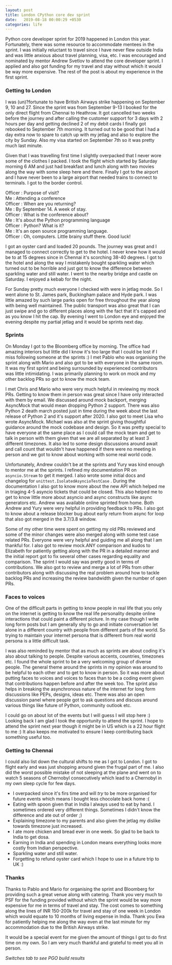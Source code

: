 ```yaml
---
layout: post
title: London CPython core dev sprint
date:   2019-08-18 00:00:29 +0530
categories: life
---
```


Python core developer sprint for 2019 happened in London this year. Fortunately, there was some resource to accommodate mentees in the sprint. I was initially reluctant to travel since I have never flew outside India and was little anxious about travel planning, visa, etc. I was encouraged and nominated by mentor Andrew Svetlov to attend the core developer sprint. I applied and also got funding for my travel and stay without which it would be way more expensive. The rest of the post is about my experience in the first sprint.

### Getting to London

I was (un)?fortunate to have British Airways strike happening on September 9, 10 and 27. Since the sprint was from September 9-13 I booked for the only direct flight from Chennai to Heathrow. It got cancelled two weeks before the journey and after calling the customer support for 3 days with 2 hours per day and getting declined 2 of my debit cards I finally got rebooked to September 7th morning. It turned out to be good that I had a day extra now to spare to catch up with my jetlag and also to explore the city by Sunday. Also my visa started on September 7th so it was pretty much last minute.

Given that I was travelling first time I slightly overpacked that I never wore some of the clothes I packed. I took the flight which started by Saturday morning 6 AM and just had breakfast and lunch along with two movies along the way with some sleep here and there. Finally I got to the airport and I have never been to a large airport that needed trains to connect to terminals. I got to the border control.

Officer : Purpose of visit? <br>
Me : Attending a conference <br>
Officer : When are you returning? <br>
Me : By September 14. A week of stay. <br>
Officer : What is the conference about? <br>
Me : It's about the Python programming language <br>
Officer : Python? What is it? <br>
Me : It's an open source programming language. <br>
Officer : Oh, computers. Little brainy stuff there. Good luck! <br>

I got an oyster card and loaded 20 pounds. The journey was great and I managed to connect correctly to get to the hotel. I never knew how it would be to at 15 degrees since in Chennai it's scorching 38-40 degrees. I got to the hotel and along the way I mistakenly bought sparkling water which turned out to be horrible and just got to know the difference between sparkling water and still water. I went to the nearby bridge and castle on Saturday. I enjoyed a kebab for the night.

For Sunday pretty much everyone I checked with were in jetlag mode. So I went alone to St. James park, Buckingham palace and Hyde park. I was little amazed by such large parks open for free throughout the year along with being well maintained. The public transport was also great that I can just swipe and go to different places along with the fact that it's capped and as you know I hit the cap. By evening I went to London eye and enjoyed the evening despite my partial jetlag and it would be sprints next day.

### Sprints

On Monday I got to the Bloomberg office by morning. The office had amazing interiors but little did I know it's too large that I could be lost if I miss following someone at the sprints :) I met Pablo who was organising the sprint along with Mario and also got to be with everyone in the same room. It was my first sprint and being surrounded by experienced contributors was little intimidating. I was primarily planning to work on mock and my other backlog PRs so got to know the mock team.

I met Chris and Mario who were very much helpful in reviewing my mock PRs. Getting to know them in person was great since I have only interacted with them by email. We discussed around mock backport, merging AsyncMock that would mean dropping Python 2 support. There was also Python 2 death march posted just in time during the week about the last release of Python 2 and it's support after 2020. I also got to meet Lisa who wrote AsyncMock. Michael was also at the sprint giving thoughtful guidance around the mock codebase and design. So it was pretty special to have everyone at the same place as I could call the mock team and get to talk in person with them given that we are all separated by at least 3 different timezones. It also led to some design discussions around await and call count that wouldn't have happened if there were no meeting in person and we got to know about working with some real world code.

Unfortunately, Andrew couldn't be at the sprints and Yury was kind enough to mentor me at the sprints. I refined my documentation PR on `asyncio.Stream` to get it merged. I also wrote some initial docs and changelog for `unittest.IsolatedAsyncioTestCase` . During the documentation I also got to know more about the new API which helped me in triaging 4-5 asyncio tickets that could be closed. This also helped me to get to know little more about asyncio and async constructs like async generators etc. Andrew was available online sprinted from home. Both Andrew and Yury were very helpful in providing feedback to PRs. I also got to know about a release blocker bug about early return from async for loop that also got merged in the 3.7/3.8 window.

Some of my other time were spent on getting my old PRs reviewed and some of the minor changes were also merged along with some test case related PRs. Everyone were very helpful and guiding me all along that I am thankful for. I also got to review mock.ANY comparison and kudos to Elizabeth for patiently getting along with the PR in a detailed manner and the initial report got to fix several other cases regarding equality and comparison. The sprint I would say was pretty good in terms of contributions. We also got to review and merge a lot of PRs from other contributors along with discussing the real problem around how to tackle backlog PRs and increasing the review bandwidth given the number of open PRs.

### Faces to voices

One of the difficult parts in getting to know people in real life that you only on the internet is getting to know the real life personality despite online interactions that could paint a different picture. In my case though I write long form posts but I am generally shy to go and initiate conversation let alone in a different country with people from different parts of the world. So trying to maintain your internet persona that is different from real world persona is a little difficult task. 

I was also reminded by mentor that as much as sprints are about coding it's also about talking to people. Despite various accents, countries, timezones etc. I found the whole sprint to be a very welcoming group of diverse people. The general theme around the sprints in my opinion was around to be helpful to each other and to get to know in person. So it was more about putting faces to voices and voices to faces than to be a coding event given that contributions happen before and after the week too. The sprint also helps in breaking the asynchronous nature of the internet for long form discussions like PEPs, designs, ideas etc. There was also an open discussion panel where people got to ask questions and discuss around various things like future of Python, community outlook etc.

I could go on about lot of the events but I will guess I will stop here :) Looking back I am glad I took the opportunity to attend the sprint. I hope to attend the sprint next year though it might be in US which is a 22 hour flight to me :) It also keeps me motivated to ensure I keep contributing back something useful too.

### Getting to Chennai

I could also list down the cultural shifts to me as I got to London. I got to flight early and was just shopping around given the frugal part of me. I also did the worst possible mistake of not sleeping at the plane and went on to watch 5 seasons of Chernobyl consecutively which lead to a Chernobyl in my own sleep cycle for few days.

* I overpacked since it's firs time and will *try* to be more organised for future events which means I bought less chocolate back home :(
* Eating with spoon given that in India I always used to eat by hand. I sometimes ordered very different things. Sometimes I didn't know the difference and ate out of order ;)
* Explaining timezone to my parents and also given the jetlag my dislike towards timezone just increased.
* I ate more chicken and bread ever in one week. So glad to be back to India to get dosa.
* Earning in India and spending in London means everything looks more costly from Indian perspective.
* Sparkling water and still water.
* Forgetting to refund oyster card which I hope to use in a future trip to UK :)

### Thanks

Thanks to Pablo and Mario for organising the sprint and Bloomberg for providing such a great venue along with catering. Thank you very much to PSF for the funding provided without which the sprint would be way more expensive for me in terms of travel and stay. The cost comes to something along the lines of INR 150-200k for travel and stay of one week in London which would equate to 10 months of living expense in India. Thank you Ewa for patiently helping me along the way even at the last minute for my accommodation due to the British Airways strike. 

It would be a special event for me given the amount of things I got to do first time on my own. So I am very much thankful and grateful to meet you all in person.

_Switches tab to see PGO build results_